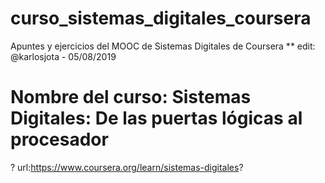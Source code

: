# curso_sistemas_digitales_coursera
Apuntes y ejercicios del MOOC de Sistemas Digitales de Coursera 
** edit: @karlosjota - 05/08/2019
# Nombre del curso: Sistemas Digitales: De las puertas lógicas al procesador
? url:https://www.coursera.org/learn/sistemas-digitales?






